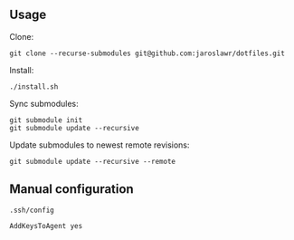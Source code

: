 ## Usage

Clone:

```
git clone --recurse-submodules git@github.com:jaroslawr/dotfiles.git
```

Install:

```
./install.sh
```

Sync submodules:

```
git submodule init
git submodule update --recursive
```

Update submodules to newest remote revisions:

```
git submodule update --recursive --remote
```


## Manual configuration

`.ssh/config`

```
AddKeysToAgent yes
```